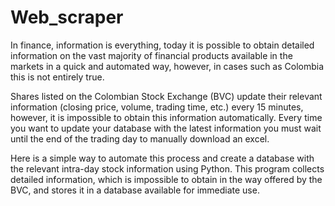 # Web_scraper


In finance, information is everything, today it is possible to obtain detailed information on the vast majority of financial products available in the markets in a quick and automated way, however, in cases such as Colombia this is not entirely true.

Shares listed on the Colombian Stock Exchange (BVC) update their relevant information (closing price, volume, trading time, etc.) every 15 minutes, however, it is impossible to obtain this information automatically. Every time you want to update your database with the latest information you must wait until the end of the trading day to manually download an excel.

Here is a simple way to automate this process and create a database with the relevant intra-day stock information using Python. This program collects detailed information, which is impossible to obtain in the way offered by the BVC, and stores it in a database available for immediate use.

